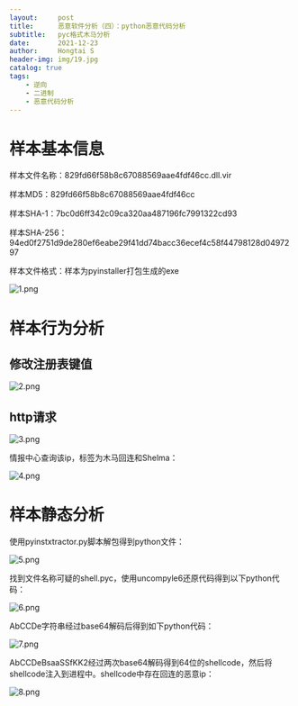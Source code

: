 ```yaml
---
layout:     post
title:      恶意软件分析（四）：python恶意代码分析
subtitle:   pyc格式木马分析
date:       2021-12-23
author:     Hongtai S
header-img: img/19.jpg
catalog: true
tags:
    - 逆向
    - 二进制
    - 恶意代码分析
---
```

# 样本基本信息

样本文件名称：829fd66f58b8c67088569aae4fdf46cc.dll.vir

样本MD5：829fd66f58b8c67088569aae4fdf46cc

样本SHA-1：7bc0d6ff342c09ca320aa487196fc7991322cd93

样本SHA-256：94ed0f2751d9de280ef6eabe29f41dd74bacc36ecef4c58f44798128d0497297

样本文件格式：样本为pyinstaller打包生成的exe

![1.png](https://s2.loli.net/2022/02/27/9t72e8mPxyuTSVM.png)

# 样本行为分析

## 修改注册表键值

![2.png](https://s2.loli.net/2022/02/27/CmHMSauOcJ5hGwU.png)

## http请求

![3.png](https://s2.loli.net/2022/02/27/bmciJyShML57Kn8.png)

情报中心查询该ip，标签为木马回连和Shelma：

![4.png](https://s2.loli.net/2022/02/27/UeoMxhmK8nbINXG.png)

# 样本静态分析

使用pyinstxtractor.py脚本解包得到python文件：

![5.png](https://s2.loli.net/2022/02/27/4WrhgaUKoqDPBZ3.png)

找到文件名称可疑的shell.pyc，使用uncompyle6还原代码得到以下python代码：

![6.png](https://s2.loli.net/2022/02/27/oChHeIB2tGA6DXc.png)

AbCCDe字符串经过base64解码后得到如下python代码：

![7.png](https://s2.loli.net/2022/02/27/fiqEAesCcmYhkKW.png)

AbCCDeBsaaSSfKK2经过两次base64解码得到64位的shellcode，然后将shellcode注入到进程中。shellcode中存在回连的恶意ip：

![8.png](https://s2.loli.net/2022/02/27/PF4M3qXoNWt6Jch.png)
